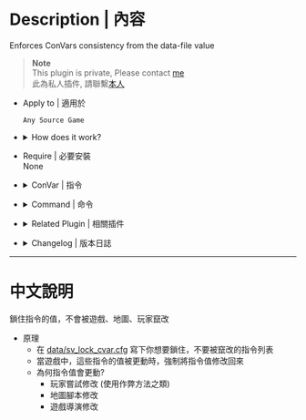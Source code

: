 # Description | 內容
Enforces ConVars consistency from the data-file value

> __Note__ <br/>
This plugin is private, Please contact [me](https://github.com/fbef0102/Game-Private_Plugin#私人插件列表-private-plugins-list)<br/>
此為私人插件, 請聯繫[本人](https://github.com/fbef0102/Game-Private_Plugin#私人插件列表-private-plugins-list)

* Apply to | 適用於
	```
	Any Source Game
	```

* <details><summary>How does it work?</summary>

	* Write down ConVars you want to keep consistency in [data/sv_lock_cvar.cfg](data/sv_lock_cvar.cfg)
	* Check in-game ConVars that differ from the [data/sv_lock_cvar.cfg](data/sv_lock_cvar.cfg) values and fix them 
	* Why do convars value differ?
		* Player tries to hack in game (usually cheat or something)
		* Map script modified
		* Game modified
</details>

* Require | 必要安裝
<br/>None

* <details><summary>ConVar | 指令</summary>

	None
</details>

* <details><summary>Command | 命令</summary>
	
	None
</details>

* <details><summary>Related Plugin | 相關插件</summary>

	1. [sv_protect_cvar](/L4D_插件/Server_伺服器/sv_protect_cvar): Protect ConVars from the data-file (should not be exposed to clients or logs), and send fake value to clients if possible
    	* 保護一些敏感的指令數值，不讓外界與客戶端查看，服務器內的客戶端可能會看到假數值
</details>

* <details><summary>Changelog | 版本日誌</summary>

	* v1.1 (2024-10-7)
		* Support Any Source Game

	* v1.0 (2023-12-2)
		* Initial Release
</details>

- - - -
# 中文說明
鎖住指令的值，不會被遊戲、地圖、玩家竄改

* 原理
	* 在 [data/sv_lock_cvar.cfg](data/sv_lock_cvar.cfg) 寫下你想要鎖住，不要被竄改的指令列表
	* 當遊戲中，這些指令的值被更動時，強制將指令值修改回來
	* 為何指令值會更動?
		* 玩家嘗試修改 (使用作弊方法之類)
		* 地圖腳本修改
		* 遊戲導演修改